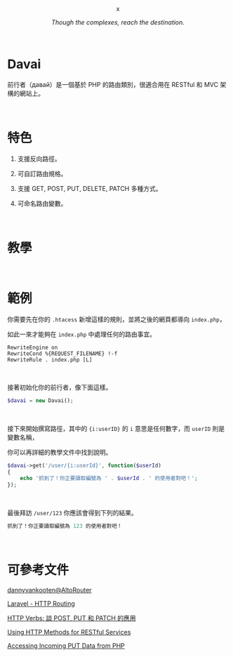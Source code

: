 <p align="center">
  x
</p>
<p align="center">
  <i>Though the complexes, reach the destination.</i>
</p>

&nbsp;

# Davai

前行者（давай）是一個基於 PHP 的路由類別，很適合用在 RESTful 和 MVC 架構的網站上。

&nbsp;

# 特色

1. 支援反向路徑。

2. 可自訂路由規格。

3. 支援 GET, POST, PUT, DELETE, PATCH 多種方式。

4. 可命名路由變數。


&nbsp;

# 教學

&nbsp;

# 範例

你需要先在你的 `.htacess` 新增這樣的規則，並將之後的網頁都導向 `index.php`，

如此一來才能夠在 `index.php` 中處理任何的路由事宜。

```
RewriteEngine on
RewriteCond %{REQUEST_FILENAME} !-f
RewriteRule . index.php [L]
```

&nbsp;

接著初始化你的前行者，像下面這樣。

```php
$davai = new Davai();
```

&nbsp;

接下來開始撰寫路徑，其中的 `{i:userID}` 的 `i` 意思是任何數字，而 `userID` 則是變數名稱，

你可以再詳細的教學文件中找到說明。

```php
$davai->get('/user/{i:userId}', function($userId)
{
    echo '抓到了！你正要讀取編號為 ' . $userId . ' 的使用者對吧！';
});
```

&nbsp;

最後拜訪 `/user/123` 你應該會得到下列的結果。

```php
抓到了！你正要讀取編號為 123 的使用者對吧！
```

&nbsp;

# 可參考文件

[dannyvankooten@AltoRouter](https://github.com/dannyvankooten/AltoRouter)

[Laravel - HTTP Routing](https://ihower.tw/blog/archives/6483)

[HTTP Verbs: 談 POST, PUT 和 PATCH 的應用](https://laravel.tw/docs/5.2/routing)

[Using HTTP Methods for RESTful Services](http://www.restapitutorial.com/lessons/httpmethods.html)

[Accessing Incoming PUT Data from PHP](http://www.lornajane.net/posts/2008/accessing-incoming-put-data-from-php)
